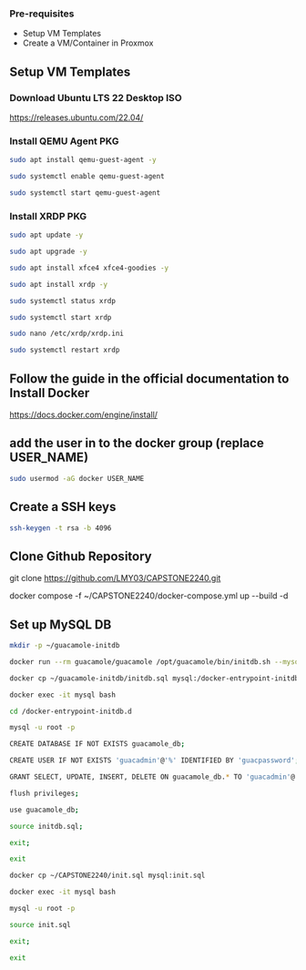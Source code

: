 ### Pre-requisites

- Setup VM Templates
- Create a VM/Container in Proxmox 


## Setup VM Templates

### Download Ubuntu LTS 22 Desktop ISO 
https://releases.ubuntu.com/22.04/

### Install QEMU Agent PKG
```bash
sudo apt install qemu-guest-agent -y

sudo systemctl enable qemu-guest-agent

sudo systemctl start qemu-guest-agent
```

### Install XRDP PKG
```bash
sudo apt update -y

sudo apt upgrade -y

sudo apt install xfce4 xfce4-goodies -y

sudo apt install xrdp -y

sudo systemctl status xrdp

sudo systemctl start xrdp

sudo nano /etc/xrdp/xrdp.ini

sudo systemctl restart xrdp
```
## Follow the guide in the official documentation to Install Docker

https://docs.docker.com/engine/install/

## add the user in to the docker group (replace USER_NAME)

```bash 
sudo usermod -aG docker USER_NAME
```

## Create a SSH keys
```bash 
ssh-keygen -t rsa -b 4096
```
## Clone Github Repository

git clone https://github.com/LMY03/CAPSTONE2240.git

docker compose -f ~/CAPSTONE2240/docker-compose.yml up --build -d

## Set up MySQL DB

```bash
mkdir -p ~/guacamole-initdb

docker run --rm guacamole/guacamole /opt/guacamole/bin/initdb.sh --mysql > ~/guacamole-initdb/initdb.sql

docker cp ~/guacamole-initdb/initdb.sql mysql:/docker-entrypoint-initdb.d

docker exec -it mysql bash
```
```bash
cd /docker-entrypoint-initdb.d

mysql -u root -p
```
```bash
CREATE DATABASE IF NOT EXISTS guacamole_db;

CREATE USER IF NOT EXISTS 'guacadmin'@'%' IDENTIFIED BY 'guacpassword';

GRANT SELECT, UPDATE, INSERT, DELETE ON guacamole_db.* TO 'guacadmin'@'%';

flush privileges;

use guacamole_db;

source initdb.sql;

exit;

exit
```
```bash
docker cp ~/CAPSTONE2240/init.sql mysql:init.sql

docker exec -it mysql bash
```
```bash
mysql -u root -p

source init.sql

exit;

exit

```

